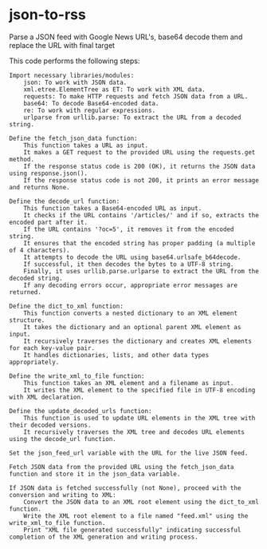 # json-to-rss
Parse a JSON feed with Google News URL's, base64 decode them and replace the URL with final target

This code performs the following steps:

    Import necessary libraries/modules:
        json: To work with JSON data.
        xml.etree.ElementTree as ET: To work with XML data.
        requests: To make HTTP requests and fetch JSON data from a URL.
        base64: To decode Base64-encoded data.
        re: To work with regular expressions.
        urlparse from urllib.parse: To extract the URL from a decoded string.

    Define the fetch_json_data function:
        This function takes a URL as input.
        It makes a GET request to the provided URL using the requests.get method.
        If the response status code is 200 (OK), it returns the JSON data using response.json().
        If the response status code is not 200, it prints an error message and returns None.

    Define the decode_url function:
        This function takes a Base64-encoded URL as input.
        It checks if the URL contains '/articles/' and if so, extracts the encoded part after it.
        If the URL contains '?oc=5', it removes it from the encoded string.
        It ensures that the encoded string has proper padding (a multiple of 4 characters).
        It attempts to decode the URL using base64.urlsafe_b64decode.
        If successful, it then decodes the bytes to a UTF-8 string.
        Finally, it uses urllib.parse.urlparse to extract the URL from the decoded string.
        If any decoding errors occur, appropriate error messages are returned.

    Define the dict_to_xml function:
        This function converts a nested dictionary to an XML element structure.
        It takes the dictionary and an optional parent XML element as input.
        It recursively traverses the dictionary and creates XML elements for each key-value pair.
        It handles dictionaries, lists, and other data types appropriately.

    Define the write_xml_to_file function:
        This function takes an XML element and a filename as input.
        It writes the XML element to the specified file in UTF-8 encoding with XML declaration.

    Define the update_decoded_urls function:
        This function is used to update URL elements in the XML tree with their decoded versions.
        It recursively traverses the XML tree and decodes URL elements using the decode_url function.

    Set the json_feed_url variable with the URL for the live JSON feed.

    Fetch JSON data from the provided URL using the fetch_json_data function and store it in the json_data variable.

    If JSON data is fetched successfully (not None), proceed with the conversion and writing to XML:
        Convert the JSON data to an XML root element using the dict_to_xml function.
        Write the XML root element to a file named "feed.xml" using the write_xml_to_file function.
        Print "XML file generated successfully" indicating successful completion of the XML generation and writing process.
